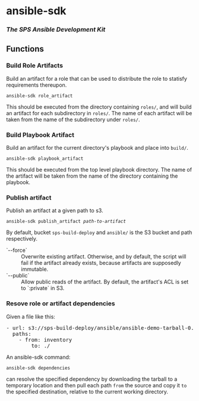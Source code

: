 ansible-sdk
===========

### *The SPS Ansible Development Kit*

## Functions

### Build Role Artifacts

Build an artifact for a role that can be used to distribute the role 
to statisfy requirements thereupon.

`ansible-sdk role_artifact`

This should be executed from the directory containing `roles/`, and will 
build an artifact for each subdirectory in `roles/`.  The name of each artifact will 
be taken from the name of the subdirectory under `roles/`.

### Build Playbook Artifact

Build an artifact for the current directory's playbook and place into 
`build/`.  

`ansible-sdk playbook_artifact`

This should be executed from the top level playbook directory.  The name of 
the artifact will be taken from the name of the directory containing the playbook.  

### Publish artifact 

Publish an artifact at a given path to s3.  

<code>ansible-sdk publish_artifact <i>path-to-artifact</i></code>

By default, bucket `sps-build-deploy` and 
`ansible/` is the S3 bucket and path respectively.

<dl>
  <dt>`--force`</dt>
  <dd>Overwrite existing artifact.  Otherwise, and by default, 
     the script will fail if the artifact already exists, 
     because artifacts are supposedly immutable.
  </dd>
  <dt>`--public`</dt>
  <dd>Allow public reads of the artifact.  By default, the artifact's ACL is 
    set to `:private` in S3.
  </dd>
</dl>


### Resove role or artifact dependencies

Given a file like this:
<pre>
- url: s3://sps-build-deploy/ansible/ansible-demo-tarball-0.0.0.tbz2
  paths:
    - from: inventory
        to: ./
</pre>
An ansible-sdk command:

`ansible-sdk dependencies`

can resolve the specified dependency by downloading the
tarball to a temporary location and then pull each path `from` the source and 
copy it `to` the specified destination, relative to the current working directory.

